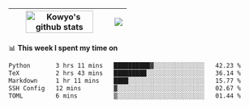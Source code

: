 | <a href="https://github.com/anuraghazra/github-readme-stats"><img width="85%" src="https://github-readme-stats.vercel.app/api?username=kowyo&show_icons=true&hide_border=true&theme=transparent" alt="Kowyo's github stats" /></a> | <a href="https://github.com/anuraghazra/github-readme-stats"><img align="center" src="https://github-readme-stats.vercel.app/api/top-langs/?username=kowyo&exclude_repo=Engineering-Competition-Robot,mobile-robot&hide=c,assembly,shaderlab,hlsl,mathematica,cmake&layout=compact&hide_border=true&theme=transparent" /></a> |
| ------------- | ------------- |

📊 **This week I spent my time on**
<!--START_SECTION:waka-->

```txt
Python       3 hrs 11 mins   ██████████▓░░░░░░░░░░░░░░   42.23 %
TeX          2 hrs 43 mins   █████████░░░░░░░░░░░░░░░░   36.14 %
Markdown     1 hr 11 mins    ████░░░░░░░░░░░░░░░░░░░░░   15.77 %
SSH Config   12 mins         ▓░░░░░░░░░░░░░░░░░░░░░░░░   02.67 %
TOML         6 mins          ▒░░░░░░░░░░░░░░░░░░░░░░░░   01.44 %
```

<!--END_SECTION:waka-->
